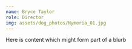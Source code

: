 ```yaml
---
name: Bryce Taylor
role: Director
img: assets/dog_photos/Nymeria_01.jpg
---
```

Here is content which might form part of a blurb
